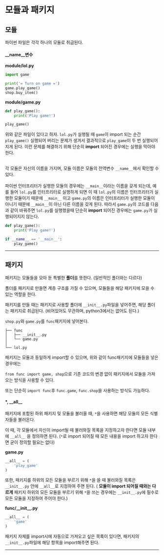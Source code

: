 # 모듈과 패키지

## 모듈

파이썬 파일은 각각 하나의 모듈로 취급된다.

#### \_\_name\_\_변수

**module/lol.py**

```python
import game

print('= Turn on game =')
game.play_game()
shop.buy_item()
```

**module/game.py**

```python
def play_game():
    print('Play game!')

play_game()
```

위와 같은 파일이 있다고 하자. `lol.py`가 실행될 때 `game`이 import 되는 순간 `play_game()` 실행되어 버리는 문제가 생겨서 결과적으로 `play_game`이 두 번 실행되어지게 된다. 이런 문제를 해결하기 위해 단순히 **import** 되어진 경우에는 실행을 막아야 한다. <br><br>

각 모듈은 자신의 이름을 가지며, 모듈 이름은 모듈의 전역변수 `__name__`에서 확인할 수 있다. <br><br>
파이썬 인터프리터가 실행한 모듈의 경우에는 `__main__`이라는 이름을 갖게 되는데, 예를 들어 `lol.py`를 인터프리터로 실행하게 되면 이 때 `lol.py`의 이름은 인터프리터가 실행한 모듈이기 때문에  `__main__` 이고 `game.py`의 이름은 인터프리터가 실행한 모듈이 아니기 때문에 `__main__`이 아닌 다른 이름을 갖게 된다. 따라서 `game.py`의 코드를 다음과 같이 바꿔주면 `lol.py`를 실행했을때 단순히 **import** 되어진 경우에는 `game.py`가 실행되어지지 않는다.

```python
def play_game():
    print('Play game!')

if __name__ == '__main__':
    play_game()
```

---

## 패키지

패키지는 모듈들을 모아 둔 특별한 **폴더**를 뜻한다. (일반적인 폴더와는 다르다)

폴더를 패키지로 만들면 계층 구조를 가질 수 있으며, 모듈들을 해당 패키지에 모을 수 있는 역할을 한다.

패키지를 만들 때는 패키지로 사용할 폴더에 `__init__.py`파일을 넣어주면, 해당 폴더는 패키지로 취급된다. (비어있어도 무관하며, python3에서는 없어도 된다.)

`shop.py`와 `game.py`를 `func`패키지에 넣어본다.

```
├── func
│   ├── __init__.py
│   └── game.py
│  
└── lol.py
```

패키지는 모듈과 동일하게 import할 수 있으며, 위와 같이 func패키지에 모듈들을 넣은 경우에는

`from func import game, shop`으로 기존 코드의 변경 없이 패키지에서 모듈을 가져오는 방식을 사용할 수 있다.

또는 단순히 `import func`후 `func.game`, `func.shop`을 사용하는 방식도 가능하다.

#### *, \_\_all\_\_

패키지에 포함된 하위 패키지 및 모듈을 불러올 때, `*`을 사용하면 해당 모듈의 모든 식별자들을 불러온다. 

이 때, 각 모듈에서 자신이 import될 때 불러와질 목록을 지정하고자 한다면 모듈 내부에 `__all__` 을 정의하면 된다. (`*`로 import 되어질 때 모든 내용을 import 하고자 한다면 굳이 정의할 필요는 없다)

**game.py**

```python
__all__ = (
	'play_game'
)
```

또한, 패키지를 하위의 모든 모듈을 부르기 위해 `*`을 쓸 때 불러와질 목록은 `__init__.py` 안에 `__all__`로 지정하여 주면 된다. ( **모듈이 import 되어질 때와는 다르게** 패키지 하위의 모든 모듈을 부르기 위해 `*`을 쓰는 경우에는 `__init__.py`에 필수로 모든 모듈을 지정하여 주어야 한다.)

**func/\_\_init\_\_.py**

```python
__all__ = (
	'game'
)
```

패키지 자체를 import시에 자동으로 가져오고 싶은 목록이 있다면, 패키지의 `__init__.py`파일에 해당 항목을 import해주면 된다. 

---
